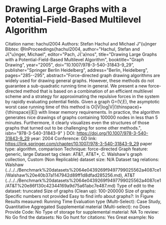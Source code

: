 # Drawing Large Graphs with a Potential-Field-Based Multilevel Algorithm

Citation name: hachul2004
Authors: Stefan Hachul and Michael J\"{u}nger
Bibtex: @InProceedings{hachul2004,
author="Hachul, Stefan
and J{\"u}nger, Michael",
editor="Pach, J{\'a}nos",
title="Drawing Large Graphs with a Potential-Field-Based Multilevel Algorithm",
booktitle="Graph Drawing",
year="2005",
doi=”10.1007/978-3-540-31843-9_29”,
publisher="Springer Berlin Heidelberg",
address="Berlin, Heidelberg",
pages="285--295",
abstract="Force-directed graph drawing algorithms are widely used for drawing general graphs. However, these methods do not guarantee a sub-quadratic running time in general. We present a new force-directed method that is based on a combination of an efficient multilevel scheme and a strategy for approximating the repulsive forces in the system by rapidly evaluating potential fields. Given a graph G=(V,E), the asymptotic worst case running time of this method is O(|V|log|V|{\thinspace}+{\thinspace}|E|) with linear memory requirements. In practice, the algorithm generates nice drawings of graphs containing 100000 nodes in less than 5 minutes. Furthermore, it clearly visualizes even the structures of those graphs that turned out to be challenging for some other methods.",
isbn="978-3-540-31843-9"
}
DOI: https://doi.org/10.1007/978-3-540-31843-9_29
year: 2004
Conference: GD
link: https://link.springer.com/chapter/10.1007/978-3-540-31843-9_29
paper type: algorithm, comparison
Technique: force-directed
Graph feature: generic, large
Dataset tag clean: AT&T, AT&T*, C. Walshaw's graph collection, Custom (Non Replicable)
dataset size: N/A
Dataset tag relations: Walshaw (../../../Benchmark%20datasets%2064e0439269f9497799025562a4087ce1/Walshaw%20e40b37a1147942d89ff1d8dfad285256.md), AT&T (../../../Benchmark%20datasets%2064e0439269f9497799025562a4087ce1/AT&T%20e86f130c42344169a9d75a61abc7e487.md)
Type of edit to the dataset: truncated
Size of graphs (Clean up): 100-200000
Size of graphs: Specific numbers not provided
Easy to find info about graphs?: In Figure
Results measured: Running Time
Evaluation type (Multi-Select): Case Study, Quantitative Aggregated
Supplemental material (Multi-select): no
Does Provide Code: No
Type of storage for supplemental material: NA
To review: No
Go find the datasets: No
Go hunt for citations: Yes
Great example: No